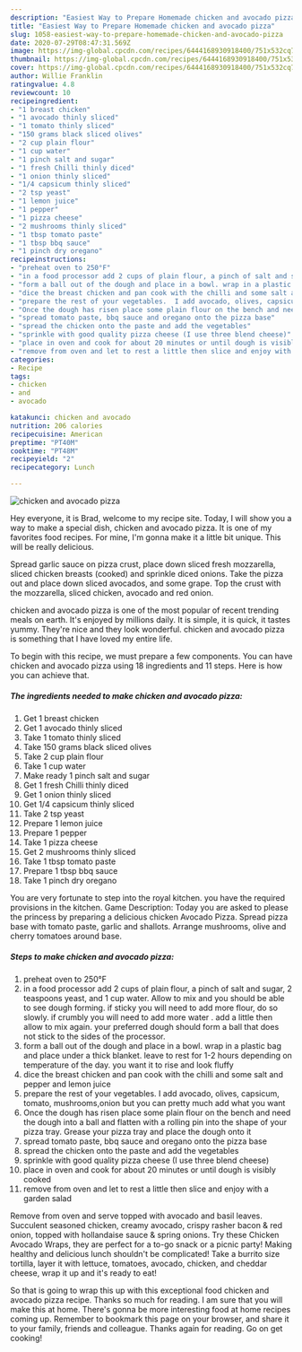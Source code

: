 ```yaml
---
description: "Easiest Way to Prepare Homemade chicken and avocado pizza"
title: "Easiest Way to Prepare Homemade chicken and avocado pizza"
slug: 1058-easiest-way-to-prepare-homemade-chicken-and-avocado-pizza
date: 2020-07-29T08:47:31.569Z
image: https://img-global.cpcdn.com/recipes/6444168930918400/751x532cq70/chicken-and-avocado-pizza-recipe-main-photo.jpg
thumbnail: https://img-global.cpcdn.com/recipes/6444168930918400/751x532cq70/chicken-and-avocado-pizza-recipe-main-photo.jpg
cover: https://img-global.cpcdn.com/recipes/6444168930918400/751x532cq70/chicken-and-avocado-pizza-recipe-main-photo.jpg
author: Willie Franklin
ratingvalue: 4.8
reviewcount: 10
recipeingredient:
- "1 breast chicken"
- "1 avocado thinly sliced"
- "1 tomato thinly sliced"
- "150 grams black sliced olives"
- "2 cup plain flour"
- "1 cup water"
- "1 pinch salt and sugar"
- "1 fresh Chilli thinly diced"
- "1 onion thinly sliced"
- "1/4 capsicum thinly sliced"
- "2 tsp yeast"
- "1 lemon juice"
- "1 pepper"
- "1 pizza cheese"
- "2 mushrooms thinly sliced"
- "1 tbsp tomato paste"
- "1 tbsp bbq sauce"
- "1 pinch dry oregano"
recipeinstructions:
- "preheat oven to 250°F"
- "in a food processor add 2 cups of plain flour, a pinch of salt and sugar, 2 teaspoons yeast, and 1 cup water. Allow to mix and you should be able to see dough forming. if sticky you will need to add more flour, do so slowly. if crumbly you will need to add more water . add a little then allow to mix again. your preferred dough should form a ball that does not stick to the sides of the processor."
- "form a ball out of the dough and place in a bowl. wrap in a plastic bag and place under a thick blanket.  leave to rest for 1-2 hours depending on temperature of the day. you want it to rise and look fluffy"
- "dice the breast chicken and pan cook with the chilli and some salt and pepper and lemon juice"
- "prepare the rest of your vegetables.  I add avocado, olives, capsicum, tomato, mushrooms,onion but you can pretty much add what you want"
- "Once the dough has risen place some plain flour on the bench and need the dough into a ball and flatten with a rolling pin into the shape of your pizza tray. Grease your pizza tray and place the dough onto it"
- "spread tomato paste, bbq sauce and oregano onto the pizza base"
- "spread the chicken onto the paste and add the vegetables"
- "sprinkle with good quality pizza cheese (I use three blend cheese)"
- "place in oven and cook for about 20 minutes or until dough is visibly cooked"
- "remove from oven and let to rest a little then slice and enjoy with a garden salad"
categories:
- Recipe
tags:
- chicken
- and
- avocado

katakunci: chicken and avocado 
nutrition: 206 calories
recipecuisine: American
preptime: "PT40M"
cooktime: "PT48M"
recipeyield: "2"
recipecategory: Lunch

---
```



![chicken and avocado pizza](https://img-global.cpcdn.com/recipes/6444168930918400/751x532cq70/chicken-and-avocado-pizza-recipe-main-photo.jpg)

Hey everyone, it is Brad, welcome to my recipe site. Today, I will show you a way to make a special dish, chicken and avocado pizza. It is one of my favorites food recipes. For mine, I'm gonna make it a little bit unique. This will be really delicious.

Spread garlic sauce on pizza crust, place down sliced fresh mozzarella, sliced chicken breasts (cooked) and sprinkle diced onions. Take the pizza out and place down sliced avocados, and some grape. Top the crust with the mozzarella, sliced chicken, avocado and red onion.

chicken and avocado pizza is one of the most popular of recent trending meals on earth. It's enjoyed by millions daily. It is simple, it is quick, it tastes yummy. They're nice and they look wonderful. chicken and avocado pizza is something that I have loved my entire life.


To begin with this recipe, we must prepare a few components. You can have chicken and avocado pizza using 18 ingredients and 11 steps. Here is how you can achieve that.

<!--inarticleads1-->

##### The ingredients needed to make chicken and avocado pizza:

1. Get 1 breast chicken
1. Get 1 avocado thinly sliced
1. Take 1 tomato thinly sliced
1. Take 150 grams black sliced olives
1. Take 2 cup plain flour
1. Take 1 cup water
1. Make ready 1 pinch salt and sugar
1. Get 1 fresh Chilli thinly diced
1. Get 1 onion thinly sliced
1. Get 1/4 capsicum thinly sliced
1. Take 2 tsp yeast
1. Prepare 1 lemon juice
1. Prepare 1 pepper
1. Take 1 pizza cheese
1. Get 2 mushrooms thinly sliced
1. Take 1 tbsp tomato paste
1. Prepare 1 tbsp bbq sauce
1. Take 1 pinch dry oregano


You are very fortunate to step into the royal kitchen. you have the required provisions in the kitchen. Game Description: Today you are asked to please the princess by preparing a delicious chicken Avocado Pizza. Spread pizza base with tomato paste, garlic and shallots. Arrange mushrooms, olive and cherry tomatoes around base. 

<!--inarticleads2-->

##### Steps to make chicken and avocado pizza:

1. preheat oven to 250°F
1. in a food processor add 2 cups of plain flour, a pinch of salt and sugar, 2 teaspoons yeast, and 1 cup water. Allow to mix and you should be able to see dough forming. if sticky you will need to add more flour, do so slowly. if crumbly you will need to add more water . add a little then allow to mix again. your preferred dough should form a ball that does not stick to the sides of the processor.
1. form a ball out of the dough and place in a bowl. wrap in a plastic bag and place under a thick blanket.  leave to rest for 1-2 hours depending on temperature of the day. you want it to rise and look fluffy
1. dice the breast chicken and pan cook with the chilli and some salt and pepper and lemon juice
1. prepare the rest of your vegetables.  I add avocado, olives, capsicum, tomato, mushrooms,onion but you can pretty much add what you want
1. Once the dough has risen place some plain flour on the bench and need the dough into a ball and flatten with a rolling pin into the shape of your pizza tray. Grease your pizza tray and place the dough onto it
1. spread tomato paste, bbq sauce and oregano onto the pizza base
1. spread the chicken onto the paste and add the vegetables
1. sprinkle with good quality pizza cheese (I use three blend cheese)
1. place in oven and cook for about 20 minutes or until dough is visibly cooked
1. remove from oven and let to rest a little then slice and enjoy with a garden salad


Remove from oven and serve topped with avocado and basil leaves. Succulent seasoned chicken, creamy avocado, crispy rasher bacon &amp; red onion, topped with hollandaise sauce &amp; spring onions. Try these Chicken Avocado Wraps, they are perfect for a to-go snack or a picnic party! Making healthy and delicious lunch shouldn&#39;t be complicated! Take a burrito size tortilla, layer it with lettuce, tomatoes, avocado, chicken, and cheddar cheese, wrap it up and it&#39;s ready to eat! 

So that is going to wrap this up with this exceptional food chicken and avocado pizza recipe. Thanks so much for reading. I am sure that you will make this at home. There's gonna be more interesting food at home recipes coming up. Remember to bookmark this page on your browser, and share it to your family, friends and colleague. Thanks again for reading. Go on get cooking!
